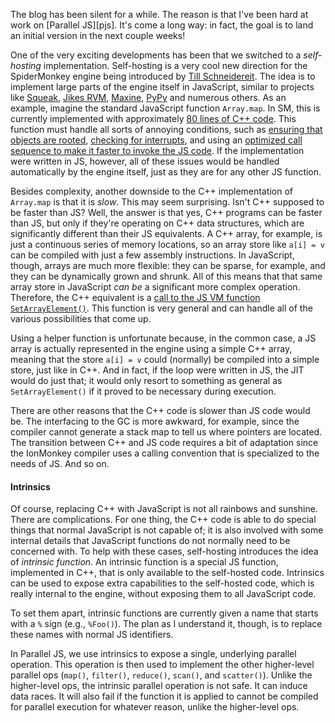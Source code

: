 The blog has been silent for a while.  The reason is that I've been
hard at work on [Parallel JS][pjs].  It's come a long way: in fact,
the goal is to land an initial version in the next couple weeks!

One of the very exciting developments has been that we switched to a
*self-hosting* implementation.  Self-hosting is a very cool new
direction for the SpiderMonkey engine being introduced by
[Till Schneidereit][till].  The idea is to implement large parts of
the engine itself in JavaScript, similar to projects like
[Squeak][sq], [Jikes RVM][jp], [Maxine][max], [PyPy][pypy] and numerous
others.  As an example, imagine the standard JavaScript function
`Array.map`.  In SM, this is currently implemented with approximately
[80 lines of C++ code][amap].  This function must handle all sorts of
annoying conditions, such as [ensuring that objects are rooted][root],
[checking for interrupts][interrupt], and using an
[optimized call sequence to make it faster to invoke the JS code][fig].
If the implementation were written in JS, however, all of these issues
would be handled automatically by the engine itself, just as they are
for any other JS function.

Besides complexity, another downside to the C++ implementation of
`Array.map` is that it is *slow*.  This may seem surprising.  Isn't
C++ supposed to be faster than JS?  Well, the answer is that yes, C++
programs can be faster than JS, but only if they're operating on C++
data structures, which are significantly different than their JS
equivalents.  A C++ array, for example, is just a continuous series of
memory locations, so an array store like `a[i] = v` can be compiled
with just a few assembly instructions.  In JavaScript, though, arrays
are much more flexible: they can be sparse, for example, and they can
be dynamically grown and shrunk.  All of this means that that same
array store in JavaScript *can be* a significant more complex
operation.  Therefore, the C++ equivalent is a
[call to the JS VM function `SetArrayElement()`][setarrayelemcall].
This function is very general and can handle all of the various
possibilities that come up.

Using a helper function is unfortunate because, in the common case, a
JS array is actually represented in the engine using a simple C++
array, meaning that the store `a[i] = v` could (normally) be compiled
into a simple store, just like in C++.  And in fact, if the loop were
written in JS, the JIT would do just that; it would only resort to
something as general as `SetArrayElement()` if it proved to be
necessary during execution.

There are other reasons that the C++ code is slower than JS code would
be.  The interfacing to the GC is more awkward, for example, since the
compiler cannot generate a stack map to tell us where pointers are
located.  The transition between C++ and JS code requires a bit of
adaptation since the IonMonkey compiler uses a calling convention that
is specialized to the needs of JS.  And so on.

#### Intrinsics

Of course, replacing C++ with JavaScript is not all rainbows and
sunshine.  There are complications.  For one thing, the C++ code is
able to do special things that normal JavaScript is not capable of; it
is also involved with some internal details that JavaScript functions
do not normally need to be concerned with.  To help with these cases,
self-hosting introduces the idea of *intrinsic function*.  An
intrinsic function is a special JS function, implemented in C++, that
is only available to the self-hosted code.  Intrinsics can be used to
expose extra capabilities to the self-hosted code, which is really
internal to the engine, without exposing them to all JavaScript code.

To set them apart, intrinsic functions are currently given a name that
starts with a `%` sign (e.g., `%Foo()`). The plan as I understand it,
though, is to replace these names with normal JS identifiers.

In Parallel JS, we use intrinsics to expose a single, underlying
parallel operation.  This operation is then used to implement the
other higher-level parallel ops (`map()`, `filter()`, `reduce()`,
`scan()`, and `scatter()`).  Unlike the higher-level ops, the
intrinsic parallel operation is not safe.  It can induce data races.
It will also fail if the function it is applied to cannot be compiled
for parallel execution for whatever reason, unlike the higher-level
ops.

[till]: http://www.tillschneidereit.de
[sq]: http://www.squeak.org/
[jp]: http://www.research.ibm.com/jalapeno/publication.html
[max]: http://labs.oracle.com/projects/maxine/
[pypy]: http://pypy.org/
[amap]: https://github.com/mozilla/mozilla-central/blob/7ca138ebf9ab8f0f1e981af486b9af6206fd0d15/js/src/jsarray.cpp#L2943
[root]: https://github.com/mozilla/mozilla-central/blob/7ca138ebf9ab8f0f1e981af486b9af6206fd0d15/js/src/jsarray.cpp#L2948
[interrupt]: https://github.com/mozilla/mozilla-central/blob/7ca138ebf9ab8f0f1e981af486b9af6206fd0d15/js/src/jsarray.cpp#L2986
[fig]: https://github.com/mozilla/mozilla-central/blob/7ca138ebf9ab8f0f1e981af486b9af6206fd0d15/js/src/jsarray.cpp#L2983
[setarrayelemcall]: https://github.com/mozilla/mozilla-central/blob/7ca138ebf9ab8f0f1e981af486b9af6206fd0d15/js/src/jsarray.cpp#L3006
